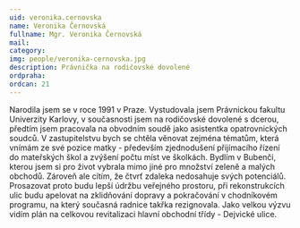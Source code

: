 ```yaml
---
uid: veronika.cernovska
name: Veronika Černovská
fullname: Mgr. Veronika Černovská
mail: 
category: 
img: people/veronika-cernovska.jpg
description: Právnička na rodičovské dovolené
ordpraha: 
ordcan: 21
---
```

Narodila jsem se v roce 1991 v Praze. Vystudovala jsem Právnickou fakultu Univerzity Karlovy, v současnosti jsem na rodičovské dovolené s dcerou, předtím jsem pracovala na obvodním soudě jako asistentka opatrovnických soudců. V zastupitelstvu bych se chtěla věnovat zejména tématům, která vnímám ze své pozice matky - především zjednodušení přijímacího řízení do mateřských škol a zvýšení počtu míst ve školkách. Bydlím v Bubenči, kterou jsem si pro život vybrala mimo jiné pro množství zeleně a malých obchodů. Zároveň ale cítím, že čtvrť zdaleka nedosahuje svých potenciálů. Prosazovat proto budu lepší údržbu veřejného prostoru, při rekonstrukcích ulic budu apelovat na zklidňování dopravy a pokračování v chodníkovém programu, na který současná radnice takřka rezignovala. Jako velkou výzvu vidím plán na celkovou revitalizaci hlavní obchodní třídy - Dejvické ulice.


